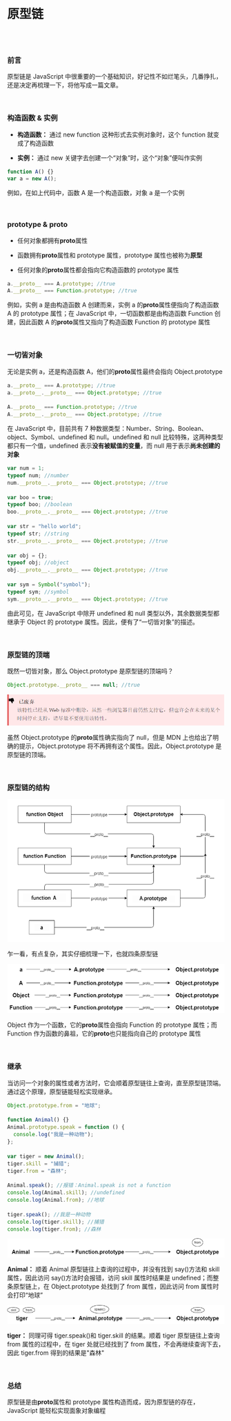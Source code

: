 # 原型链

</br>
</br>

### 前言

原型链是 JavaScript 中很重要的一个基础知识，好记性不如烂笔头，几番挣扎，还是决定再梳理一下，将他写成一篇文章。

</br>

### 构造函数 & 实例

- **构造函数：** 通过 new function 这种形式去实例对象时，这个 function 就变成了构造函数

- **实例：** 通过 new 关键字去创建一个“对象”时，这个“对象”便叫作实例

```javascript
function A() {}
var a = new A();
```

例如，在如上代码中，函数 A 是一个构造函数，对象 a 是一个实例

</br>

### prototype & **proto**

- 任何对象都拥有**proto**属性

- 函数拥有**proto**属性和 prototype 属性，prototype 属性也被称为**原型**

- 任何对象的**proto**属性都会指向它构造函数的 prototype 属性

```javascript
a.__proto__ === A.prototype; //true
A.__proto__ === Function.prototype; //true
```

例如，实例 a 是由构造函数 A 创建而来，实例 a 的**proto**属性便指向了构造函数 A 的 prototype 属性；在 JavaScript 中，一切函数都是由构造函数 Function 创建，因此函数 A 的**proto**属性又指向了构造函数 Function 的 prototype 属性

</br>

### 一切皆对象

无论是实例 a，还是构造函数 A，他们的**proto**属性最终会指向 Object.prototype

```javascript
a.__proto__ === A.prototype; //true
a.__proto__.__proto__ === Object.prototype; //true

A.__proto__ === Function.prototype; //true
A.__proto__.__proto__ === Object.prototype; //true
```

在 JavaScript 中，目前共有 7 种数据类型：Number、String、Boolean、object、Symbol、undefined 和 null。undefined 和 null 比较特殊，这两种类型都只有一个值，undefined 表示**没有被赋值的变量**，而 null 用于表示**尚未创建的对象**

```javascript
var num = 1;
typeof num; //number
num.__proto__.__proto__ === Object.prototype; //true

var boo = true;
typeof boo; //boolean
boo.__proto__.__proto__ === Object.prototype; //true

var str = "hello world";
typeof str; //string
str.__proto__.__proto__ === Object.prototype; //true

var obj = {};
typeof obj; //object
obj.__proto__.__proto__ === Object.prototype; //true

var sym = Symbol("symbol");
typeof sym; //symbol
sym.__proto__.__proto__ === Object.prototype; //true
```

由此可见，在 JavaScript 中除开 undefined 和 null 类型以外，其余数据类型都继承于 Object 的 prototype 属性。因此，便有了“一切皆对象”的描述。

</br>

### 原型链的顶端

既然一切皆对象，那么 Object.prototype 是原型链的顶端吗？

```javascript
Object.prototype.__proto__ === null; //true
```

![image](./img/prototypeTop.png)

虽然 Object.prototype 的**proto**属性确实指向了 null，但是 MDN 上也给出了明确的提示，Object.prototype 将不再拥有这个属性。因此，Object.prototype 是原型链的顶端。

</br>

### 原型链的结构

![image](./img/structure.png)

乍一看，有点复杂，其实仔细梳理一下，也就四条原型链

![image](./img/chain.png)

Object 作为一个函数，它的**proto**属性会指向 Function 的 prototype 属性；而 Function 作为函数的鼻祖，它的**proto**也只能指向自己的 prototype 属性

</br>

### 继承

当访问一个对象的属性或者方法时，它会顺着原型链往上查询，直至原型链顶端。通过这个原理，原型链能轻松实现继承。

```javascript
Object.prototype.from = "地球";

function Animal() {}
Animal.prototype.speak = function () {
  console.log("我是一种动物");
};

var tiger = new Animal();
tiger.skill = "捕猎";
tiger.from = "森林";

Animal.speak(); //报错：Animal.speak is not a function
console.log(Animal.skill); //undefined
console.log(Animal.from); //地球

tiger.speak(); //我是一种动物
console.log(tiger.skill); //捕猎
console.log(tiger.from); //森林
```

![image](./img/example_1.png)

**Animal：** 顺着 Animal 原型链往上查询的过程中，并没有找到 say()方法和 skill 属性，因此访问 say()方法时会报错，访问 skill 属性时结果是 undefined；而整条原型链上，在 Object.prototype 处找到了 from 属性，因此访问 from 属性时会打印“地球”

![image](./img/example_2.png)

**tiger：** 同理可得 tiger.speak()和 tiger.skill 的结果。顺着 tiger 原型链往上查询 from 属性的过程中，在 tiger 处就已经找到了 from 属性，不会再继续查询下去，因此 tiger.from 得到的结果是"森林"

</br>

### 总结

原型链是由**proto**属性和 prototype 属性构造而成，因为原型链的存在，JavaScript 能轻松实现面象对象编程

</br>
</br>

